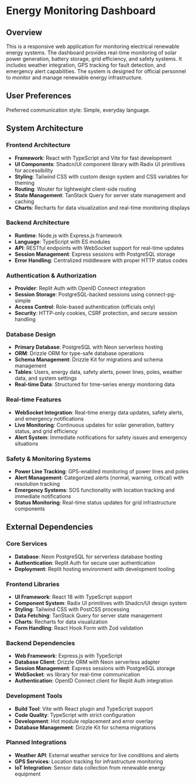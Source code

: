 # Energy Monitoring Dashboard

## Overview

This is a responsive web application for monitoring electrical renewable energy systems. The dashboard provides real-time monitoring of solar power generation, battery storage, grid efficiency, and safety systems. It includes weather integration, GPS tracking for fault detection, and emergency alert capabilities. The system is designed for official personnel to monitor and manage renewable energy infrastructure.

## User Preferences

Preferred communication style: Simple, everyday language.

## System Architecture

### Frontend Architecture
- **Framework**: React with TypeScript and Vite for fast development
- **UI Components**: Shadcn/UI component library with Radix UI primitives for accessibility
- **Styling**: Tailwind CSS with custom design system and CSS variables for theming
- **Routing**: Wouter for lightweight client-side routing
- **State Management**: TanStack Query for server state management and caching
- **Charts**: Recharts for data visualization and real-time monitoring displays

### Backend Architecture
- **Runtime**: Node.js with Express.js framework
- **Language**: TypeScript with ES modules
- **API**: RESTful endpoints with WebSocket support for real-time updates
- **Session Management**: Express sessions with PostgreSQL storage
- **Error Handling**: Centralized middleware with proper HTTP status codes

### Authentication & Authorization
- **Provider**: Replit Auth with OpenID Connect integration
- **Session Storage**: PostgreSQL-backed sessions using connect-pg-simple
- **Access Control**: Role-based authentication (officials only)
- **Security**: HTTP-only cookies, CSRF protection, and secure session handling

### Database Design
- **Primary Database**: PostgreSQL with Neon serverless hosting
- **ORM**: Drizzle ORM for type-safe database operations
- **Schema Management**: Drizzle Kit for migrations and schema management
- **Tables**: Users, energy data, safety alerts, power lines, poles, weather data, and system settings
- **Real-time Data**: Structured for time-series energy monitoring data

### Real-time Features
- **WebSocket Integration**: Real-time energy data updates, safety alerts, and emergency notifications
- **Live Monitoring**: Continuous updates for solar generation, battery status, and grid efficiency
- **Alert System**: Immediate notifications for safety issues and emergency situations

### Safety & Monitoring Systems
- **Power Line Tracking**: GPS-enabled monitoring of power lines and poles
- **Alert Management**: Categorized alerts (normal, warning, critical) with resolution tracking
- **Emergency Systems**: SOS functionality with location tracking and immediate notifications
- **Status Monitoring**: Real-time status updates for grid infrastructure components

## External Dependencies

### Core Services
- **Database**: Neon PostgreSQL for serverless database hosting
- **Authentication**: Replit Auth for secure user authentication
- **Deployment**: Replit hosting environment with development tooling

### Frontend Libraries
- **UI Framework**: React 18 with TypeScript support
- **Component System**: Radix UI primitives with Shadcn/UI design system
- **Styling**: Tailwind CSS with PostCSS processing
- **Data Fetching**: TanStack Query for server state management
- **Charts**: Recharts for data visualization
- **Form Handling**: React Hook Form with Zod validation

### Backend Dependencies
- **Web Framework**: Express.js with TypeScript
- **Database Client**: Drizzle ORM with Neon serverless adapter
- **Session Management**: Express sessions with PostgreSQL storage
- **WebSocket**: ws library for real-time communication
- **Authentication**: OpenID Connect client for Replit Auth integration

### Development Tools
- **Build Tool**: Vite with React plugin and TypeScript support
- **Code Quality**: TypeScript with strict configuration
- **Development**: Hot module replacement and error overlay
- **Database Management**: Drizzle Kit for schema migrations

### Planned Integrations
- **Weather API**: External weather service for live conditions and alerts
- **GPS Services**: Location tracking for infrastructure monitoring
- **IoT Integration**: Sensor data collection from renewable energy equipment